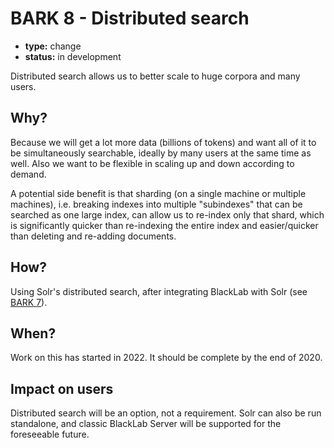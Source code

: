 # BARK 8 - Distributed search

- **type:** change
- **status:** in development

Distributed search allows us to better scale to huge corpora and many users.

## Why?

Because we will get a lot more data (billions of tokens) and want all of it to be simultaneously searchable, ideally by many users at the same time as well. Also we want to be flexible in scaling up and down according to demand.

A potential side benefit is that sharding (on a single machine or multiple machines), i.e. breaking indexes into multiple "subindexes" that can be searched as one large index, can allow us to re-index only that shard, which is significantly quicker than re-indexing the entire index and easier/quicker than deleting and re-adding documents.

## How?

Using Solr's distributed search, after integrating BlackLab with Solr (see [BARK 7](bark007-solr-integration.md)).

## When?

Work on this has started in 2022. It should be complete by the end of 2020.

## Impact on users

Distributed search will be an option, not a requirement. Solr can also be run standalone, and 
classic BlackLab Server will be supported for the foreseeable future.

